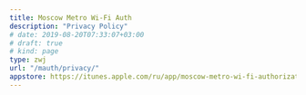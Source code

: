 ```yaml
---
title: Moscow Metro Wi-Fi Auth
description: "Privacy Policy"
# date: 2019-08-20T07:33:07+03:00
# draft: true
# kind: page
type: zwj
url: "/mauth/privacy/"
appstore: https://itunes.apple.com/ru/app/moscow-metro-wi-fi-authorization/id1041801794?l=ru&mt=8
---
```

